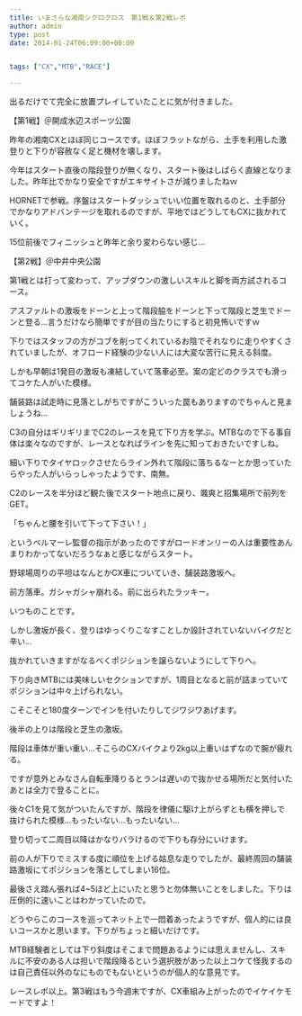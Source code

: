 ```yaml
---
title: いまさらな湘南シクロクロス　第1戦＆第2戦レポ
author: admin
type: post
date: 2014-01-24T06:09:00+00:00


tags: ["CX","MTB","RACE"]

---
```

出るだけでて完全に放置プレイしていたことに気が付きました。

【第1戦】＠開成水辺スポーツ公園

昨年の湘南CXとほぼ同じコースです。ほぼフラットながら、土手を利用した激登りと下りが容赦なく足と機材を壊します。

今年はスタート直後の階段登りが無くなり、スタート後はしばらく直線となりました。昨年比でかなり安全ですがエキサイトさが減りましたねｗ

HORNETで参戦。序盤はスタートダッシュでいい位置を取れるのと、土手部分でかなりアドバンテージを取れるのですが、平地ではどうしてもCXに抜かれていく。

15位前後でフィニッシュと昨年と余り変わらない感じ…

【第2戦】＠中井中央公園

第1戦とは打って変わって、アップダウンの激しいスキルと脚を両方試されるコース。

アスファルトの激坂をドーンと上って階段脇をドーンと下って階段と芝生でドーンと登る…言うだけなら簡単ですが目の当たりにすると初見怖いですｗ

下りではスタッフの方がコブを削ってくれているお陰でそれなりに走りやすくされていましたが、オフロード経験の少ない人には大変な苦行に見える斜度。

しかも早朝は1発目の激坂も凍結していて落車必至。案の定どのクラスでも滑ってコケた人がいた模様。

舗装路は試走時に見落としがちですがこういった罠もありますのでちゃんと見ましょうね…

C3の自分はギリギリまでC2のレースを見て下り方を学ぶ。MTBなので下る事自体は楽々なのですが、レースとなればラインを先に知っておきたいですしね。

細い下りでタイヤロックさせたらライン外れて階段に落ちるなーとか思っていたらやった人がいらっしゃったようです、南無。

C2のレースを半分ほど観た後でスタート地点に戻り、颯爽と招集場所で前列をGET。

「ちゃんと腰を引いて下って下さい！」

というベルマーレ監督の指示があったのですがロードオンリーの人は重要性あんまりわかってないだろうなぁと感じながらスタート。

野球場周りの平坦はなんとかCX車についていき、舗装路激坂へ。

前方落車。ガシャガシャ崩れる。前に出られたラッキー。

いつものことです。

しかし激坂が長く、登りはゆっくりこなすことしか設計されていないバイクだと辛い…

抜かれていきますがなるべくポジションを譲らないようにして下りへ。

下り向きMTBには美味しいセクションですが、1周目となると前が詰まっていてポジションは中々上げられない。

こそこそと180度ターンでインを付いたりしてジワジワあげます。

後半の上りは階段と芝生の激坂。

階段は車体が重い重い…そこらのCXバイクより2kg以上重いはずなので腕が疲れる。

ですが意外とみなさん自転車降りるとランは遅いので抜かせる場所だと気付いたあとは全力で登ることに。

後々C1を見て気がついたんですが、階段を律儀に駆け上がらずとも横を押しで抜けられた模様…もったいない…もったいない…

登り切って二周目以降はかなりバラけるので下りも存分にいけます。

前の人が下りでミスする度に順位を上げる姑息な走りでしたが、最終周回の舗装路激坂にてポジションを落としてしまい16位。

最後さえ踏ん張れば4~5ほど上にいたと思うと勿体無いことをしました。下りは圧倒的に速いことはわかっていたので。

どうやらこのコースを巡ってネット上で一悶着あったようですが、個人的には良いコースかと思います。下りがちょっと細いだけです。

MTB経験者としては下り斜度はそこまで問題あるようには思えませんし、スキルに不安のある人は担いで階段降るという選択肢があった以上コケて怪我するのは自己責任以外のなにものでもないというのが個人的な意見です。

レースレポ以上。第3戦はもう今週末ですが、CX車組み上がったのでイケイケモードですよ！

